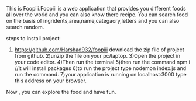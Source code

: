 This is Foopiii.Foopiii is a web application that provides you different foods all over the world and you can also know there recipe.
You can search food on the basis of ingridents,area,name,categaory,letters and you can also search random.

steps to install project:

1) https://github.com/Harshad932/foopiii download the zip file of project from github.
2)unzip the file on your pc/laptop.
3)Open the project in your code editor.
4)Then run the terminal 
5)then run the command npm i //it will install packages
6)to run the project type nodemon index.js and run the command.
7)your application is running on localhost:3000 type this address on your browser.

Now , you can explore the food and have fun.


